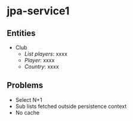 # jpa-service1



## Entities

* Club
    - _List<Player> players_: xxxx
    - _Player_: xxxx
    - _Country_: xxxx

    
## Problems

* Select N+1
* Sub lists fetched outside persistence context
* No cache

